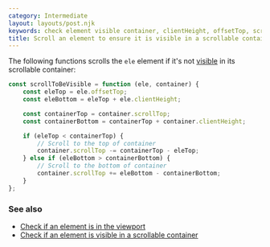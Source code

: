 ```yaml
---
category: Intermediate
layout: layouts/post.njk
keywords: check element visible container, clientHeight, offsetTop, scrollTop
title: Scroll an element to ensure it is visible in a scrollable container
---
```


The following functions scrolls the `ele` element if it's not [visible](/check-if-an-element-is-visible-in-a-scrollable-container) in its scrollable container:

```js
const scrollToBeVisible = function (ele, container) {
    const eleTop = ele.offsetTop;
    const eleBottom = eleTop + ele.clientHeight;

    const containerTop = container.scrollTop;
    const containerBottom = containerTop + container.clientHeight;

    if (eleTop < containerTop) {
        // Scroll to the top of container
        container.scrollTop -= containerTop - eleTop;
    } else if (eleBottom > containerBottom) {
        // Scroll to the bottom of container
        container.scrollTop += eleBottom - containerBottom;
    }
};
```

### See also

-   [Check if an element is in the viewport](/check-if-an-element-is-in-the-viewport)
-   [Check if an element is visible in a scrollable container](/check-if-an-element-is-visible-in-a-scrollable-container)
